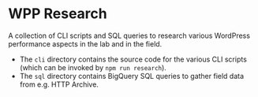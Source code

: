 # WPP Research

A collection of CLI scripts and SQL queries to research various WordPress performance aspects in the lab and in the field.

* The `cli` directory contains the source code for the various CLI scripts (which can be invoked by `npm run research`).
* The `sql` directory contains BigQuery SQL queries to gather field data from e.g. HTTP Archive.
